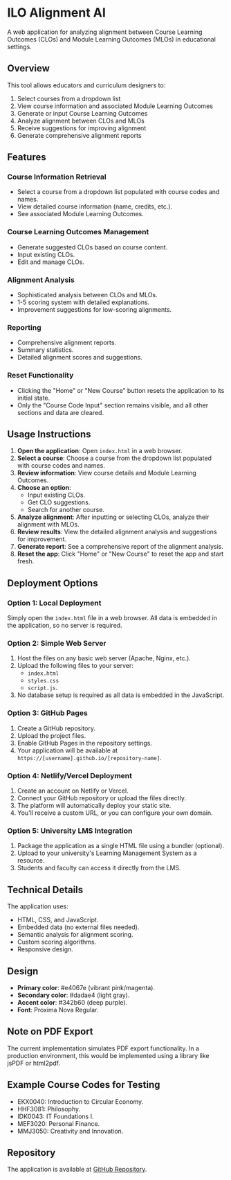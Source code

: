 # ILO Alignment AI

A web application for analyzing alignment between Course Learning Outcomes (CLOs) and Module Learning Outcomes (MLOs) in educational settings.

## Overview

This tool allows educators and curriculum designers to:

1. Select courses from a dropdown list
2. View course information and associated Module Learning Outcomes
3. Generate or input Course Learning Outcomes
4. Analyze alignment between CLOs and MLOs
5. Receive suggestions for improving alignment
6. Generate comprehensive alignment reports

## Features

### Course Information Retrieval
- Select a course from a dropdown list populated with course codes and names.
- View detailed course information (name, credits, etc.).
- See associated Module Learning Outcomes.

### Course Learning Outcomes Management
- Generate suggested CLOs based on course content.
- Input existing CLOs.
- Edit and manage CLOs.

### Alignment Analysis
- Sophisticated analysis between CLOs and MLOs.
- 1-5 scoring system with detailed explanations.
- Improvement suggestions for low-scoring alignments.

### Reporting
- Comprehensive alignment reports.
- Summary statistics.
- Detailed alignment scores and suggestions.

### Reset Functionality
- Clicking the "Home" or "New Course" button resets the application to its initial state.
- Only the "Course Code Input" section remains visible, and all other sections and data are cleared.

## Usage Instructions

1. **Open the application**: Open `index.html` in a web browser.
2. **Select a course**: Choose a course from the dropdown list populated with course codes and names.
3. **Review information**: View course details and Module Learning Outcomes.
4. **Choose an option**:
   - Input existing CLOs.
   - Get CLO suggestions.
   - Search for another course.
5. **Analyze alignment**: After inputting or selecting CLOs, analyze their alignment with MLOs.
6. **Review results**: View the detailed alignment analysis and suggestions for improvement.
7. **Generate report**: See a comprehensive report of the alignment analysis.
8. **Reset the app**: Click "Home" or "New Course" to reset the app and start fresh.

## Deployment Options

### Option 1: Local Deployment
Simply open the `index.html` file in a web browser. All data is embedded in the application, so no server is required.

### Option 2: Simple Web Server
1. Host the files on any basic web server (Apache, Nginx, etc.).
2. Upload the following files to your server:
   - `index.html`
   - `styles.css`
   - `script.js`.
3. No database setup is required as all data is embedded in the JavaScript.

### Option 3: GitHub Pages
1. Create a GitHub repository.
2. Upload the project files.
3. Enable GitHub Pages in the repository settings.
4. Your application will be available at `https://[username].github.io/[repository-name]`.

### Option 4: Netlify/Vercel Deployment
1. Create an account on Netlify or Vercel.
2. Connect your GitHub repository or upload the files directly.
3. The platform will automatically deploy your static site.
4. You'll receive a custom URL, or you can configure your own domain.

### Option 5: University LMS Integration
1. Package the application as a single HTML file using a bundler (optional).
2. Upload to your university's Learning Management System as a resource.
3. Students and faculty can access it directly from the LMS.

## Technical Details

The application uses:
- HTML, CSS, and JavaScript.
- Embedded data (no external files needed).
- Semantic analysis for alignment scoring.
- Custom scoring algorithms.
- Responsive design.

## Design

- **Primary color**: #e4067e (vibrant pink/magenta).
- **Secondary color**: #dadae4 (light gray).
- **Accent color**: #342b60 (deep purple).
- **Font**: Proxima Nova Regular.

## Note on PDF Export

The current implementation simulates PDF export functionality. In a production environment, this would be implemented using a library like jsPDF or html2pdf.

## Example Course Codes for Testing

- EKX0040: Introduction to Circular Economy.
- HHF3081: Philosophy.
- IDK0043: IT Foundations I.
- MEF3020: Personal Finance.
- MMJ3050: Creativity and Innovation.

## Repository

The application is available at [GitHub Repository](https://github.com/Eestiexile/iloalignment).
